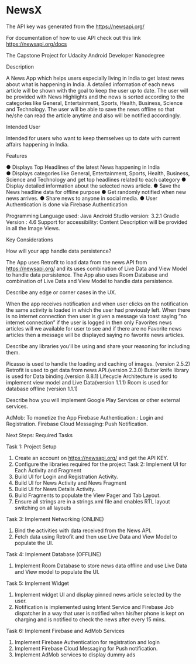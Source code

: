 # NewsX

The API key was generated from the https://newsapi.org/

For documentation of how to use API check out this link https://newsapi.org/docs

The Capstone Project for Udacity Android Developer Nanodegree

Description 

A News App which helps users especially living in India to get latest news about what is happening in India. A detailed information of each news article will be shown with the goal to keep the user up to date. The user will be provided with News Highlights and the news is sorted according to the categories like General, Entertainment, Sports, Health, Business, Science and Technology. The user will be able to save the news offline so that he/she can read the article anytime and also will be notified accordingly.

Intended User

Intended for users who want to keep themselves up to date with current affairs happening in India.

Features


●	Displays Top Headlines of the latest News happening in India  
●	Displays categories like General, Entertainment, Sports, Health, Business, Science and Technology and get top headlines related to each category 
●	Display detailed information about the selected news article.
●	Save the News headline data for offline purpose
●	Get randomly notified when new news arrives.
●	Share news to anyone in social media.
●	User Authentication is done via Firebase Authentication

Programming Language used: Java
Android Studio version: 3.2.1 
Gradle Version : 4.6
Support for accessibility: Content Description will be provided in all the Image Views.



Key Considerations

How will your app handle data persistence? 

The App uses Retrofit to load data from the news API from https://newsapi.org/ and its uses combination of Live Data and View Model to handle data persistence. 
The App also uses Room Database and combination of Live Data and View Model to handle data persistence.

Describe any edge or corner cases in the UX.

When the app receives notification and when user clicks on the notification the same activity is loaded in which the user had previously left.
When there is no internet connection then user is given a message via toast saying “no internet  connection” if the user is logged in then only Favorites news articles will we available for user to see and if there are no Favorite news articles then a message will be displayed saying no favorite news articles.

Describe any libraries you’ll be using and share your reasoning for including them.

Picasso is used to handle the loading and caching of images. (version 2.5.2)
Retrofit is used to get data from news API.(version 2.3.0)
Butter knife library is used for Data binding.(version 8.8.1)
Lifecycle Architecture is used to implement view model and Live Data(version 1.1.1)
Room is used for database offline (version 1.1.1)

Describe how you will implement Google Play Services or other external services.

AdMob: To monetize the App
Firebase Authentication.: Login and Registration.
Firebase Cloud Messaging: Push Notification.


Next Steps: Required Tasks

Task 1: Project Setup
1.	Create an account on https://newsapi.org/ and get the API KEY.
2.	Configure the libraries required for the project
Task 2: Implement UI for Each Activity and Fragment
1.	Build UI for Login and Registration Activity.
2.	Build UI for News Activity and News Fragment
3.	Build UI for News Details Activity.
4.	Build Fragments to populate the View Pager and Tab Layout.
5.	Ensure all strings are in a strings.xml file and enables RTL layout switching on all layouts



Task 3: Implement Networking (ONLINE)
1.	Bind the activities with data received from the News API.
2.	Fetch data using Retrofit and then use Live Data and View Model to populate the UI.

Task 4: Implement Database (OFFLINE)
1. Implement Room Database to store news data offline and use Live Data and View model to populate the UI.


Task 5: Implement Widget
1.	Implement widget UI and display pinned news article selected by the user.
2.	Notification is implemented using Intent Service and Firebase Job dispatcher in a way that user is notified when his/her phone is kept on charging and is notified to check the news after every 15 mins.

Task 6: Implement Firebase and AdMob Services
1.	Implement Firebase Authentication for registration and login
2.	Implement Firebase Cloud Messaging for Push notification.
3.	Implement AdMob services to display dummy ads







